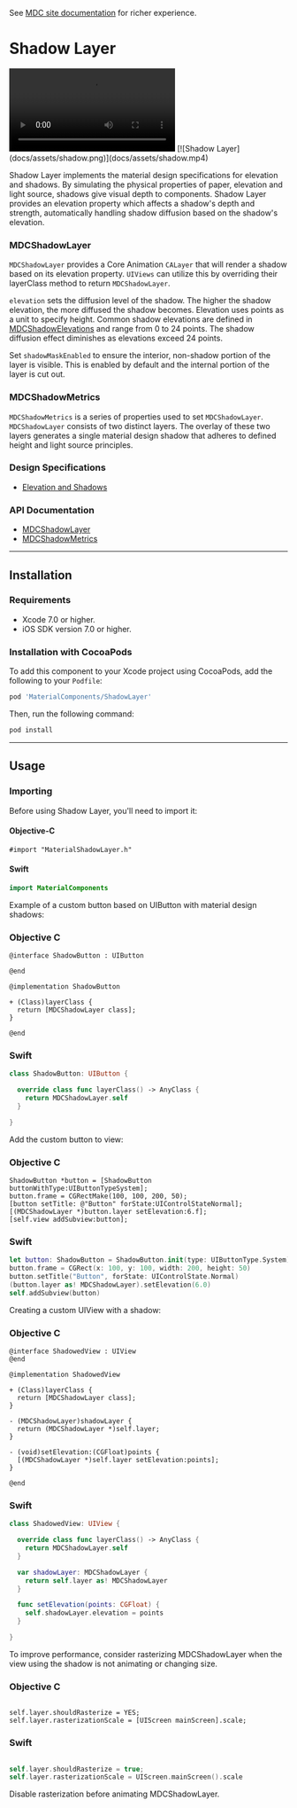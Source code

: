 <!--{% if site.link_to_site == "true" %}-->
See <a href="https://material-ext.appspot.com/mdc-ios-preview/components/ShadowLayer/">MDC site documentation</a> for richer experience.
<!--{% else %}See <a href="https://github.com/google/material-components-ios/tree/develop/components/ShadowLayer">GitHub</a> for README documentation.{% endif %}-->

# Shadow Layer

<div class="ios-animation right" markdown="1">
  <video src="docs/assets/shadow.mp4" autoplay loop></video>
  [![Shadow Layer](docs/assets/shadow.png)](docs/assets/shadow.mp4)
</div>

Shadow Layer implements the material design specifications for elevation and shadows.
By simulating the physical properties of paper, elevation and light source, shadows give
visual depth to components. Shadow Layer provides an elevation property which affects
a shadow's depth and strength, automatically handling shadow diffusion based on the shadow's
elevation.
<!--{: .intro }-->

### MDCShadowLayer

`MDCShadowLayer` provides a Core Animation `CALayer` that will render a shadow based on its
elevation property. `UIViews` can utilize this by overriding their layerClass method to
return `MDCShadowLayer`.

`elevation` sets the diffusion level of the shadow. The higher the shadow elevation, the more
diffused the shadow becomes. Elevation uses points as a unit to specify height. Common shadow
elevations are defined in [MDCShadowElevations](../ShadowElevations/) and range from 0 to 24 points.
The shadow diffusion effect diminishes as elevations exceed 24 points.

Set `shadowMaskEnabled` to ensure the interior, non-shadow portion of the layer is visible.
This is enabled by default and the internal portion of the layer is cut out.

### MDCShadowMetrics

`MDCShadowMetrics` is a series of properties used to set `MDCShadowLayer`. `MDCShadowLayer` consists
of two distinct layers. The overlay of these two layers generates a single material design
shadow that adheres to defined height and light source principles.

### Design Specifications

<ul class="icon-list">
  <li class="icon-link"><a href="https://www.google.com/design/spec/what-is-material/elevation-shadows.html">Elevation and Shadows</a></li>
</ul>

### API Documentation

<ul class="icon-list">
  <li class="icon-link"><a href="https://material-ext.appspot.com/mdc-ios-preview/components/ShadowLayer/apidocs/Classes/MDCShadowLayer.html">MDCShadowLayer</a></li>
  <li class="icon-link"><a href="https://material-ext.appspot.com/mdc-ios-preview/components/ShadowLayer/apidocs/Classes/MDCShadowMetrics.html">MDCShadowMetrics</a></li>
</ul>


- - -

## Installation

### Requirements

- Xcode 7.0 or higher.
- iOS SDK version 7.0 or higher.


### Installation with CocoaPods

To add this component to your Xcode project using CocoaPods, add the following to your `Podfile`:

~~~ bash
pod 'MaterialComponents/ShadowLayer'
~~~

Then, run the following command:

~~~ bash
pod install
~~~


- - -

## Usage

### Importing

Before using Shadow Layer, you'll need to import it:

<!--<div class="material-code-render" markdown="1">-->
#### Objective-C

~~~ objc
#import "MaterialShadowLayer.h"
~~~

#### Swift

~~~ swift
import MaterialComponents
~~~

<!--</div>-->


Example of a custom button based on UIButton with material design shadows:

<!--<div class="material-code-render" markdown="1">-->

### Objective C
~~~ objc
@interface ShadowButton : UIButton

@end

@implementation ShadowButton

+ (Class)layerClass {
  return [MDCShadowLayer class];
}

@end
~~~

### Swift
~~~ swift
class ShadowButton: UIButton {

  override class func layerClass() -> AnyClass {
    return MDCShadowLayer.self
  }

}
~~~

<!--</div>-->


Add the custom button to view:

<!--<div class="material-code-render" markdown="1">-->

### Objective C
~~~ objc
ShadowButton *button = [ShadowButton buttonWithType:UIButtonTypeSystem];
button.frame = CGRectMake(100, 100, 200, 50);
[button setTitle: @"Button" forState:UIControlStateNormal];
[(MDCShadowLayer *)button.layer setElevation:6.f];
[self.view addSubview:button];

~~~

### Swift
~~~ swift
let button: ShadowButton = ShadowButton.init(type: UIButtonType.System)
button.frame = CGRect(x: 100, y: 100, width: 200, height: 50)
button.setTitle("Button", forState: UIControlState.Normal)
(button.layer as! MDCShadowLayer).setElevation(6.0)
self.addSubview(button)

~~~

<!--</div>-->


Creating a custom UIView with a shadow:

<!--<div class="material-code-render" markdown="1">-->

### Objective C
~~~ objc
@interface ShadowedView : UIView
@end

@implementation ShadowedView

+ (Class)layerClass {
  return [MDCShadowLayer class];
}

- (MDCShadowLayer)shadowLayer {
  return (MDCShadowLayer *)self.layer;
}

- (void)setElevation:(CGFloat)points {
  [(MDCShadowLayer *)self.layer setElevation:points];
}

@end
~~~

### Swift
~~~ swift
class ShadowedView: UIView {

  override class func layerClass() -> AnyClass {
    return MDCShadowLayer.self
  }

  var shadowLayer: MDCShadowLayer {
    return self.layer as! MDCShadowLayer
  }

  func setElevation(points: CGFloat) {
    self.shadowLayer.elevation = points
  }

}
~~~

<!--</div>-->


To improve performance, consider rasterizing MDCShadowLayer when the view using the shadow is not
animating or changing size.

<!--<div class="material-code-render" markdown="1">-->

### Objective C
~~~ objc

self.layer.shouldRasterize = YES;
self.layer.rasterizationScale = [UIScreen mainScreen].scale;

~~~

### Swift
~~~ swift

self.layer.shouldRasterize = true;
self.layer.rasterizationScale = UIScreen.mainScreen().scale

~~~

<!--</div>-->

Disable rasterization before animating MDCShadowLayer.
